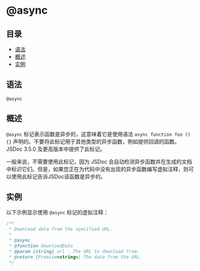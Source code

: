 <!--
title: @async
order: 304
author: yuer
-->

# @async

## 目录

- [语法](#语法)
- [概述](#概述)
- [实例](#实例)

## 语法

```
@async
```

## 概述

`@async` 标记表示函数是异步的，这意味着它是使用语法 `async function foo () {}` 声明的。不要将此标记用于其他类型的异步函数，例如提供回调的函数。JSDoc 3.5.0 及更高版本中提供了此标记。

一般来说，不需要使用此标记，因为 JSDoc 会自动检测异步函数并在生成的文档中标识它们。但是，如果您正在为代码中没有出现的异步函数编写虚拟注释，则可以使用此标记告诉JSDoc该函数是异步的。

## 实例

以下示例显示使用 `@async` 标记的虚拟注释：

```javascript
/**
 * Download data from the specified URL.
 *
 * @async
 * @function downloadData
 * @param {string} url - The URL to download from.
 * @return {Promise<string>} The data from the URL.
 */
```